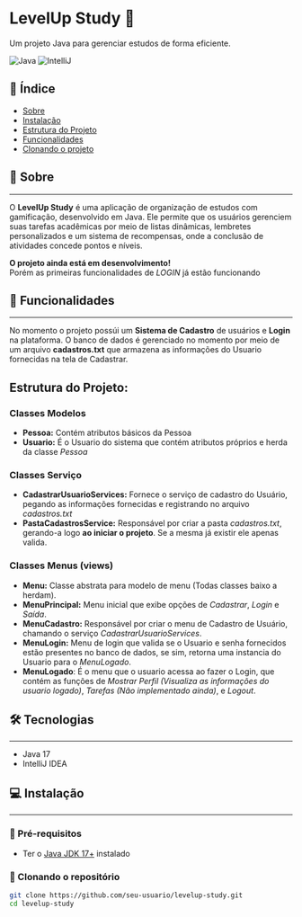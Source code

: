 # LevelUp Study 🚀
Um projeto Java para gerenciar estudos de forma eficiente.

![Java](https://img.shields.io/badge/Java-17-blue)
![IntelliJ](https://img.shields.io/badge/IntelliJ-IDEA-orange)


## 📑 Índice
- [Sobre](#sobre)
- [Instalação](#instalação)
- [Estrutura do Projeto](#estrutura-do-projeto)
- [Funcionalidades](#-funcionalidades)
- [Clonando o projeto](#-clonando-o-repositório)


## 📖 Sobre

---
O **LevelUp Study** é uma aplicação de organização de estudos com gamificação, desenvolvido em Java. Ele permite que os usuários gerenciem suas tarefas acadêmicas por meio de listas dinâmicas, lembretes personalizados e um sistema de recompensas, onde a conclusão de atividades concede pontos e níveis.

**O projeto ainda está em desenvolvimento!** <br>
Porém as primeiras funcionalidades de *LOGIN* já estão funcionando

## 🤖 Funcionalidades

---
No momento o  projeto possúi um **Sistema de Cadastro** de usuários e **Login** na plataforma. O banco de
dados é gerenciado no momento por meio de um arquivo **cadastros.txt** que armazena as informações do Usuario fornecidas
na tela de Cadastrar.

##  Estrutura do Projeto:

### Classes Modelos
- **Pessoa:** Contém atributos básicos da Pessoa
- **Usuario:** É o Usuario do sistema que contém atributos próprios e herda da classe *Pessoa*
### Classes Serviço
- **CadastrarUsuarioServices:** Fornece o serviço de cadastro do Usuário, pegando as informações fornecidas e registrando no arquivo *cadastros.txt*
- **PastaCadastrosService:** Responsável por criar a pasta *cadastros.txt*, gerando-a logo **ao iniciar o projeto**. Se a mesma já existir ele apenas valida.

### Classes Menus (views)
- **Menu:** Classe abstrata para modelo de menu (Todas classes baixo a herdam).
- **MenuPrincipal:** Menu inicial que exibe opções de *Cadastrar*,  *Login* e *Saída*. 
- **MenuCadastro:** Responsável por criar o menu de Cadastro de Usuário, chamando o serviço *CadastrarUsuarioServices*.
- **MenuLogin:** Menu de login que valida se o Usuario e senha fornecidos estão presentes no banco de dados, se sim, retorna uma instancia do Usuario para o *MenuLogado*.
- **MenuLogado**: É o menu que o usuario acessa ao fazer o Login, que contém  as funções de *Mostrar Perfil (Visualiza as informações do usuario logado)*, *Tarefas (Não implementado ainda)*, e *Logout*.

## 🛠 Tecnologias

---
- Java 17
- IntelliJ IDEA


## 💻 Instalação

---
### 🔹 Pré-requisitos
- Ter o [Java JDK 17+](https://www.oracle.com/java/technologies/javase/jdk17-archive-downloads.html) instalado


### 🔹 Clonando o repositório
```sh
git clone https://github.com/seu-usuario/levelup-study.git
cd levelup-study
